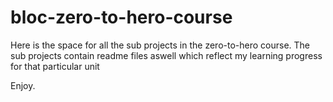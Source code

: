 # bloc-zero-to-hero-course
Here is the space for all the sub projects in the zero-to-hero course. 
The sub projects contain readme files aswell which reflect my learning progress for that particular unit

Enjoy.
